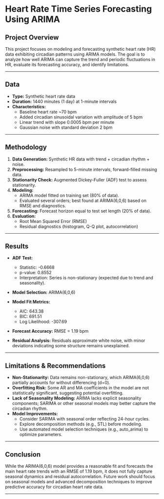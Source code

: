 # Heart Rate Time Series Forecasting Using ARIMA

## Project Overview

This project focuses on modeling and forecasting synthetic heart rate (HR) data exhibiting circadian patterns using ARIMA models. The goal is to analyze how well ARIMA can capture the trend and periodic fluctuations in HR, evaluate its forecasting accuracy, and identify limitations.

---

## Data

- **Type:** Synthetic heart rate data  
- **Duration:** 1440 minutes (1 day) at 1-minute intervals  
- **Characteristics:**  
  - Baseline heart rate ~70 bpm  
  - Added circadian sinusoidal variation with amplitude of 5 bpm  
  - Linear trend with slope 0.0005 bpm per minute  
  - Gaussian noise with standard deviation 2 bpm  

---

## Methodology

1. **Data Generation:** Synthetic HR data with trend + circadian rhythm + noise.  
2. **Preprocessing:** Resampled to 5-minute intervals, forward-filled missing data.  
3. **Stationarity Check:** Augmented Dickey-Fuller (ADF) test to assess stationarity.  
4. **Modeling:**  
   - ARIMA model fitted on training set (80% of data).  
   - Evaluated several orders; best found at ARIMA(6,0,6) based on RMSE and diagnostics.  
5. **Forecasting:** Forecast horizon equal to test set length (20% of data).  
6. **Evaluation:**  
   - Root Mean Squared Error (RMSE)  
   - Residual diagnostics (histogram, Q-Q plot, autocorrelation)

---

## Results

- **ADF Test:**  
  - Statistic: -0.6668  
  - p-value: 0.8552  
  - Interpretation: Series is non-stationary (expected due to trend and seasonality).

- **Model Selection:** ARIMA(6,0,6)  
- **Model Fit Metrics:**  
  - AIC: 643.38  
  - BIC: 691.51  
  - Log Likelihood: -307.69  
- **Forecast Accuracy:** RMSE = 1.19 bpm  
- **Residual Analysis:** Residuals approximate white noise, with minor deviations indicating some structure remains unexplained.

---

## Limitations & Recommendations

- **Non-Stationarity:** Data remains non-stationary, which ARIMA(6,0,6) partially accounts for without differencing (d=0).  
- **Overfitting Risk:** Some AR and MA coefficients in the model are not statistically significant, suggesting potential overfitting.  
- **Lack of Seasonality Modeling:** ARIMA lacks explicit seasonality components; SARIMA or other seasonal models may better capture the circadian rhythm.  
- **Model Improvements:**  
  - Consider SARIMA with seasonal order reflecting 24-hour cycles.  
  - Explore decomposition methods (e.g., STL) before modeling.  
  - Use automated model selection techniques (e.g., auto_arima) to optimize parameters.

---

## Conclusion

While the ARIMA(6,0,6) model provides a reasonable fit and forecasts the main heart rate trends with an RMSE of 1.19 bpm, it does not fully capture seasonal dynamics and residual autocorrelation. Future work should focus on seasonal models and advanced decomposition techniques to improve predictive accuracy for circadian heart rate data.

---


